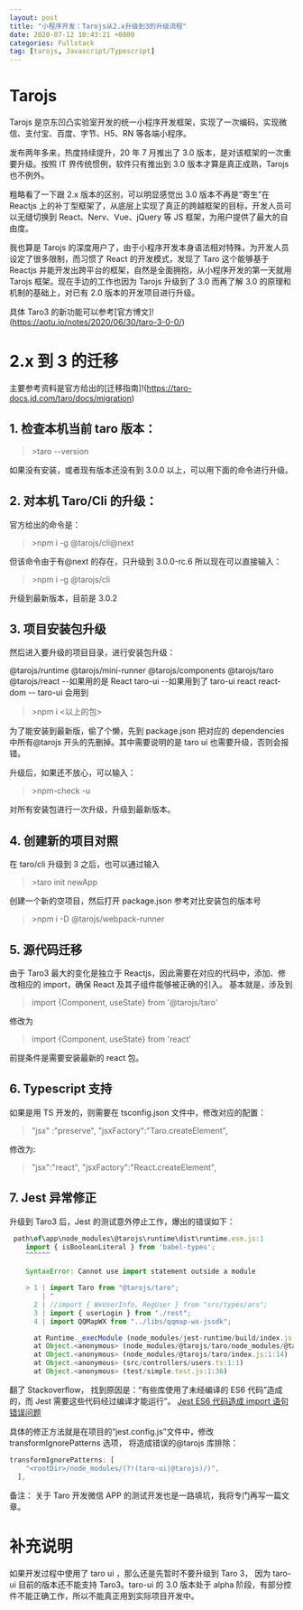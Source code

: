```yaml
---
layout: post
title: "小程序开发：Tarojs从2.x升级到3的升级流程"
date: 2020-07-12 10:43:21 +0800
categories: Fullstack
tag: [tarojs, Javascript/Typescript]
---
```


# Tarojs

Tarojs 是京东凹凸实验室开发的统一小程序开发框架，实现了一次编码，实现微信、支付宝、百度、字节、H5、RN 等各端小程序。

发布两年多来，热度持续提升，20 年 7 月推出了 3.0 版本，是对该框架的一次重要升级。按照 IT 界传统惯例，软件只有推出到 3.0 版本才算是真正成熟，Tarojs 也不例外。

粗略看了一下跟 2.x 版本的区别，可以明显感觉出 3.0 版本不再是“寄生”在 Reactjs 上的补丁型框架了，从底层上实现了真正的跨越框架的目标，开发人员可以无缝切换到 React、Nerv、Vue、jQuery 等 JS 框架，为用户提供了最大的自由度。

<!--more-->

我也算是 Tarojs 的深度用户了，由于小程序开发本身语法相对特殊，为开发人员设定了很多限制，而习惯了 React 的开发模式，发现了 Taro 这个能够基于 Reactjs 并能开发出跨平台的框架，自然是全面拥抱，从小程序开发的第一天就用 Tarojs 框架。现在手边的工作也因为 Tarojs 升级到了 3.0 而再了解 3.0 的原理和机制的基础上，对已有 2.0 版本的开发项目进行升级。

具体 Taro3 的新功能可以参考[官方博文]!(https://aotu.io/notes/2020/06/30/taro-3-0-0/)

# 2.x 到 3 的迁移

主要参考资料是官方给出的[迁移指南]!(https://taro-docs.jd.com/taro/docs/migration)

## 1. 检查本机当前 taro 版本：

> \>taro --version

如果没有安装，或者现有版本还没有到 3.0.0 以上，可以用下面的命令进行升级。

## 2. 对本机 Taro/Cli 的升级：

官方给出的命令是：

> \>npm i -g @tarojs/cli@next

但该命令由于有@next 的存在，只升级到 3.0.0-rc.6
所以现在可以直接输入：

> \>npm i -g @tarojs/cli

升级到最新版本，目前是 3.0.2

## 3. 项目安装包升级

然后进入要升级的项目目录，进行安装包升级：

@tarojs/runtime
@tarojs/mini-runner
@tarojs/components
@tarojs/taro
@tarojs/react --如果用的是 React
taro-ui --如果用到了 taro-ui
react
react-dom -- taro-ui 会用到

> \>npm i <以上的包>

为了能安装到最新版，偷了个懒，先到 package.json 把对应的 dependencies 中所有@tarojs 开头的先删掉。其中需要说明的是 taro ui 也需要升级，否则会报错。

升级后，如果还不放心，可以输入：

> \>npm-check -u

对所有安装包进行一次升级，升级到最新版本。

## 4. 创建新的项目对照

在 taro/cli 升级到 3 之后，也可以通过输入

> \>taro init newApp

创建一个新的空项目，然后打开 package.json 参考对比安装包的版本号

> \>npm i -D @tarojs/webpack-runner

## 5. 源代码迁移

由于 Taro3 最大的变化是独立于 Reactjs，因此需要在对应的代码中，添加、修改相应的 import，确保 React 及其子组件能够被正确的引入。
基本就是，涉及到

> import {Component, useState} from '@tarojs/taro'

修改为

> import {Component, useState} from 'react'

前提条件是需要安装最新的 react 包。

## 6. Typescript 支持

如果是用 TS 开发的，则需要在 tsconfig.json 文件中，修改对应的配置：

> "jsx" :"preserve",
> "jsxFactory":"Taro.createElement",

修改为:

> "jsx":"react",
> "jsxFactory":"React.createElement",

## 7. Jest 异常修正

升级到 Taro3 后，Jest 的测试意外停止工作，爆出的错误如下：

```javascript
 path\of\app\node_modules\@tarojs\runtime\dist\runtime.esm.js:1
    import { isBooleanLiteral } from 'babel-types';
    ^^^^^^

    SyntaxError: Cannot use import statement outside a module

    > 1 | import Taro from "@tarojs/taro";
        | ^
      2 | //import { WxUserInfo, RegUser } from "src/types/ars";
      3 | import { userLogin } from "./rest";
      4 | import QQMapWX from "../libs/qqmap-wx-jssdk";

      at Runtime._execModule (node_modules/jest-runtime/build/index.js:1179:56)
      at Object.<anonymous> (node_modules/@tarojs/taro/node_modules/@tarojs/api/dist/index.js:5:15)
      at Object.<anonymous> (node_modules/@tarojs/taro/index.js:1:14)
      at Object.<anonymous> (src/controllers/users.ts:1:1)
      at Object.<anonymous> (test/simple.test.js:1:36)
```

翻了 Stackoverflow， 找到原因是：“有些库使用了未经编译的 ES6 代码”造成的，而 Jest 需要这些代码经过编译才能运行”。 [Jest ES6 代码造成 import 语句错误问题](!https://stackoverflow.com/questions/55794280/jest-fails-with-unexpected-token-on-import-statement)

具体的修正方法就是在项目的“jest.config.js”文件中，修改 transformIgnorePatterns 选项，
将造成错误的@tarojs 库排除：

```javascript
transformIgnorePatterns: [
    "<rootDir>/node_modules/(?!(taro-ui|@tarojs)/)",
  ],
```

备注： 关于 Taro 开发微信 APP 的测试开发也是一路填坑，我将专门再写一篇文章。

# 补充说明

如果开发过程中使用了 taro ui ，那么还是先暂时不要升级到 Taro 3， 因为 taro-ui 目前的版本还不能支持 Taro3。taro-ui 的 3.0 版本处于 alpha 阶段，有部分控件不能正确工作，所以不能真正用到实际项目开发中。

